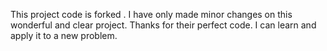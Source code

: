 This project code is forked . I have only made minor changes on this wonderful and clear project. Thanks for their perfect code. I can learn and apply it to a new problem.
